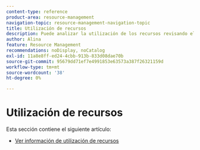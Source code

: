 ```yaml
---
content-type: reference
product-area: resource-management
navigation-topic: resource-management-navigation-topic
title: Utilización de recursos
description: Puede analizar la utilización de los recursos revisando el informe de utilización en varios proyectos o sólo para un proyecto a la vez.
author: Alina
feature: Resource Management
recommendations: noDisplay, noCatalog
exl-id: 11a8e8ff-ed24-4cbb-913b-833d08dae70b
source-git-commit: 95679dd71ef7e4991853e63573a387f26321159d
workflow-type: tm+mt
source-wordcount: '38'
ht-degree: 0%

---
```


# Utilización de recursos

Esta sección contiene el siguiente artículo:

* [Ver información de utilización de recursos](../../resource-mgmt/resource-utilization/view-utilization-information.md)
